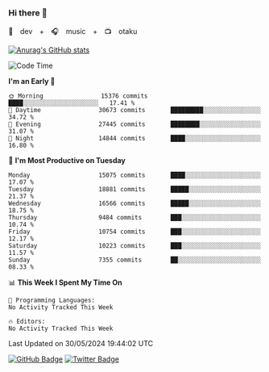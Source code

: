 ### Hi there 👋

🚀　dev　+　🎧　music　+　📺　otaku


[![Anurag's GitHub stats](https://github-readme-stats.vercel.app/api?username=koheitasaka&count_private=true&show_icons=true&theme=monokai)](https://github.com/koheitasaka/github-readme-stats)

<!--START_SECTION:waka-->
![Code Time](http://img.shields.io/badge/Code%20Time-1%2C161%20hrs%2023%20mins-blue)

**I'm an Early 🐤** 

```text
🌞 Morning                15376 commits       ████░░░░░░░░░░░░░░░░░░░░░   17.41 % 
🌆 Daytime                30673 commits       █████████░░░░░░░░░░░░░░░░   34.72 % 
🌃 Evening                27445 commits       ████████░░░░░░░░░░░░░░░░░   31.07 % 
🌙 Night                  14844 commits       ████░░░░░░░░░░░░░░░░░░░░░   16.80 % 
```
📅 **I'm Most Productive on Tuesday** 

```text
Monday                   15075 commits       ████░░░░░░░░░░░░░░░░░░░░░   17.07 % 
Tuesday                  18881 commits       █████░░░░░░░░░░░░░░░░░░░░   21.37 % 
Wednesday                16566 commits       █████░░░░░░░░░░░░░░░░░░░░   18.75 % 
Thursday                 9484 commits        ███░░░░░░░░░░░░░░░░░░░░░░   10.74 % 
Friday                   10754 commits       ███░░░░░░░░░░░░░░░░░░░░░░   12.17 % 
Saturday                 10223 commits       ███░░░░░░░░░░░░░░░░░░░░░░   11.57 % 
Sunday                   7355 commits        ██░░░░░░░░░░░░░░░░░░░░░░░   08.33 % 
```


📊 **This Week I Spent My Time On** 

```text
💬 Programming Languages: 
No Activity Tracked This Week

🔥 Editors: 
No Activity Tracked This Week
```


 Last Updated on 30/05/2024 19:44:02 UTC
<!--END_SECTION:waka-->

[![GitHub Badge](https://img.shields.io/badge/GitHub-100000?style=for-the-badge&logo=github&logoColor=white)](https://github.com/koheitasaka)
[![Twitter Badge](https://img.shields.io/badge/Twitter-1DA1F2?style=for-the-badge&logo=twitter&logoColor=white)](https://twitter.com/sleep_asleep_)
